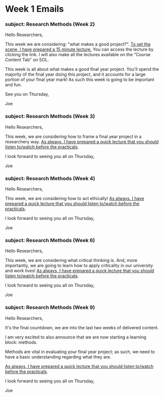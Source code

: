 
# Week 1 Emails 

### subject: Research Methods (Week 2)
Hello Researchers,

This week we are considering: "what makes a good project?". [To set the scene, I have prepared a 15 minute lecture.](https://solent.cloud.panopto.eu/Panopto/Pages/Viewer.aspx?id=5071a74f-b6d5-438b-8335-ae2f00fffa57) You can access the lecture by clicking the link.  I will also make all the lectures available on the "Course Content Tab" on SOL.

This week is all about what makes a good final year project. You'll spend the majority of the final year doing this project, and it accounts for a large portion of your final year mark! As such this week is going to be important and fun.

See you on Thursday,

Joe 

### subject: Research Methods (Week 3)
Hello Researchers,

This week, we are considering how to frame a final year project in a researchery way. [As always, I have prepared a quick lecture that you should listen to/watch before the practicals](https://solent.cloud.panopto.eu/Panopto/Pages/Viewer.aspx?id=159a3d96-492c-4948-aaf1-ae36014b513c&edit=true). 

I look forward to seeing you all on Thursday,

Joe


### subject: Research Methods (Week 4)
Hello Researchers,

This week, we are considering how to act ethically! [As always, I have prepared a quick lecture that you should listen to/watch before the practicals](https://solent.cloud.panopto.eu/Panopto/Pages/Viewer.aspx?id=51ba32c5-c2e3-46c9-843a-ae450109ffb9). 

I look forward to seeing you all on Thursday,

Joe


### subject: Research Methods (Week 6)
Hello Researchers,

This week, we are considering what critical thinking is. And, more importantly, we are going to learn how to apply criticality in our university and work lives! [As always, I have prepared a quick lecture that you should listen to/watch before the practicals](https://solent.cloud.panopto.eu/Panopto/Pages/Viewer.aspx?id=8312d3ce-c84b-4ee0-8c63-ae4b01031926). 

I look forward to seeing you all on Thursday,

Joe


### subject: Research Methods (Week 9)

Hello Researchers,

It's the final countdown, we are into the last two weeks of delivered content. 

I am very excited to also announce that we are now starting a learning block: methods. 

Methods are vital in evaluating your final year project; as such, we need to have a basic understanding regarding what they are.

[As always, I have prepared a quick lecture that you should listen to/watch before the practicals](https://solent.cloud.panopto.eu/Panopto/Pages/Viewer.aspx?id=f1ee8d84-9ef5-431e-97c8-ae6001189e19).

I look forward to seeing you all on Thursday,

Joe